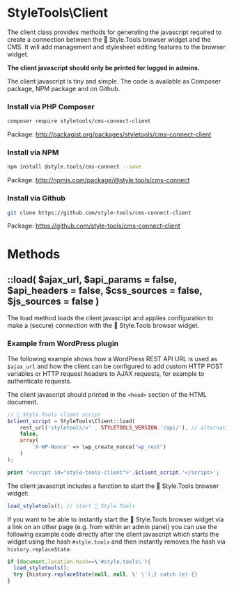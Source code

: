 # StyleTools\Client

The client class provides methods for generating the javascript required to create a connection between the 📐 Style.Tools browser widget and the CMS. It will add management and stylesheet editing features to the browser widget.

**The client javascript should only be printed for logged in admins.**

The client javascript is tiny and simple. The code is available as Composer package, NPM package and on Github.

### Install via PHP Composer

```bash
composer require styletools/cms-connect-client
```

Package: http://packagist.org/packages/styletools/cms-connect-client

### Install via NPM

```bash
npm install @style.tools/cms-connect --save
```

Package: http://npmjs.com/package/@style.tools/cms-connect

### Install via Github

```bash
git clone https://github.com/style-tools/cms-connect-client
```

Package: https://github.com/style-tools/cms-connect-client

# Methods

## ::load( $ajax_url, $api_params = false, $api_headers = false, $css_sources = false, $js_sources = false )

The load method loads the client javascript and applies configuration to make a (secure) connection with the 📐 Style.Tools browser widget.

### Example from WordPress plugin

The following example shows how a WordPress REST API URL is used as `$ajax_url` and how the client can be configured to add custom HTTP POST variables or HTTP request headers to AJAX requests, for example to authenticate requests.

The client javascript should printed in the `<head>` section of the HTML document.

```php
// 📐 Style.Tools client script
$client_script = StyleTools\Client::load(
    rest_url('styletools/v' . STYLETOOLS_VERSION.'/api/'), // alternative: admin_url('admin-ajax.php')
    false,
    array(
        'X-WP-Nonce' => \wp_create_nonce("wp_rest")
    )
);

print '<script id="style-tools-client">'.$client_script.'</script>';
```

The client javascript includes a function to start the 📐 Style.Tools browser widget:

```javascript
load_styletools(); // start 📐 Style.Tools
```

If you want to be able to instantly start the 📐 Style.Tools browser widget via a link on an other page (e.g. from within an admin panel) you can use the following example code directly after the client javascript which starts the widget using the hash `#style.tools` and then instantly removes the hash via `history.replaceState`.

```javascript
if (document.location.hash==\'#style.tools\'){
  load_styletools();
  try {history.replaceState(null, null, \' \');} catch (e) {}
}
```